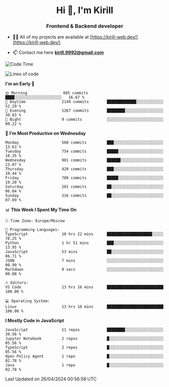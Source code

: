 <h1 align="center">Hi 👋, I'm Kirill</h1>
<h3 align="center">Frontend & Backend developer</h3>

- 👨‍💻 All of my projects are available at [https://kirill-web.dev/](https://kirill-web.dev/)

- 📫 Contact me here **kirill.9992@gmail.com**











<!--START_SECTION:waka-->
![Code Time](http://img.shields.io/badge/Code%20Time-1%2C755%20hrs%2036%20mins-blue)

![Lines of code](https://img.shields.io/badge/From%20Hello%20World%20I%27ve%20Written-4.4%20million%20lines%20of%20code-blue)

**I'm an Early 🐤** 

```text
🌞 Morning                685 commits         ████░░░░░░░░░░░░░░░░░░░░░   16.67 % 
🌆 Daytime                2149 commits        █████████████░░░░░░░░░░░░   52.29 % 
🌃 Evening                1267 commits        ████████░░░░░░░░░░░░░░░░░   30.83 % 
🌙 Night                  9 commits           ░░░░░░░░░░░░░░░░░░░░░░░░░   00.22 % 
```
📅 **I'm Most Productive on Wednesday** 

```text
Monday                   560 commits         ███░░░░░░░░░░░░░░░░░░░░░░   13.63 % 
Tuesday                  754 commits         █████░░░░░░░░░░░░░░░░░░░░   18.35 % 
Wednesday                981 commits         ██████░░░░░░░░░░░░░░░░░░░   23.87 % 
Thursday                 429 commits         ███░░░░░░░░░░░░░░░░░░░░░░   10.44 % 
Friday                   789 commits         █████░░░░░░░░░░░░░░░░░░░░   19.20 % 
Saturday                 281 commits         ██░░░░░░░░░░░░░░░░░░░░░░░   06.84 % 
Sunday                   316 commits         ██░░░░░░░░░░░░░░░░░░░░░░░   07.69 % 
```


📊 **This Week I Spent My Time On** 

```text
🕑︎ Time Zone: Europe/Moscow

💬 Programming Languages: 
TypeScript               10 hrs 22 mins      ████████████████████░░░░░   78.25 % 
Python                   1 hr 51 mins        ███░░░░░░░░░░░░░░░░░░░░░░   13.95 % 
JavaScript               53 mins             ██░░░░░░░░░░░░░░░░░░░░░░░   06.71 % 
JSON                     7 mins              ░░░░░░░░░░░░░░░░░░░░░░░░░   00.99 % 
Markdown                 0 secs              ░░░░░░░░░░░░░░░░░░░░░░░░░   00.08 % 

🔥 Editors: 
VS Code                  13 hrs 16 mins      █████████████████████████   100.00 % 

💻 Operating System: 
Linux                    13 hrs 16 mins      █████████████████████████   100.00 % 
```

**I Mostly Code in JavaScript** 

```text
JavaScript               11 repos            ████████░░░░░░░░░░░░░░░░░   30.56 % 
Jupyter Notebook         2 repos             █░░░░░░░░░░░░░░░░░░░░░░░░   05.56 % 
TypeScript               2 repos             █░░░░░░░░░░░░░░░░░░░░░░░░   05.56 % 
Open Policy Agent        1 repo              █░░░░░░░░░░░░░░░░░░░░░░░░   02.78 % 
Java                     1 repo              █░░░░░░░░░░░░░░░░░░░░░░░░   02.78 % 
```




 Last Updated on 26/04/2024 00:56:58 UTC
<!--END_SECTION:waka-->

